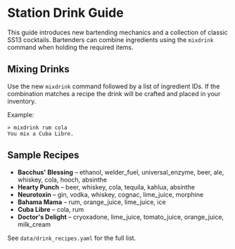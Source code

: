 # Station Drink Guide

This guide introduces new bartending mechanics and a collection of classic SS13 cocktails. Bartenders can combine ingredients using the `mixdrink` command when holding the required items.

## Mixing Drinks

Use the new `mixdrink` command followed by a list of ingredient IDs. If the combination matches a recipe the drink will be crafted and placed in your inventory.

Example:

```
> mixdrink rum cola
You mix a Cuba Libre.
```

## Sample Recipes

- **Bacchus' Blessing** – ethanol, welder_fuel, universal_enzyme, beer, ale, whiskey, cola, hooch, absinthe
- **Hearty Punch** – beer, whiskey, cola, tequila, kahlua, absinthe
- **Neurotoxin** – gin, vodka, whiskey, cognac, lime_juice, morphine
- **Bahama Mama** – rum, orange_juice, lime_juice, ice
- **Cuba Libre** – cola, rum
- **Doctor's Delight** – cryoxadone, lime_juice, tomato_juice, orange_juice, milk_cream

See `data/drink_recipes.yaml` for the full list.

